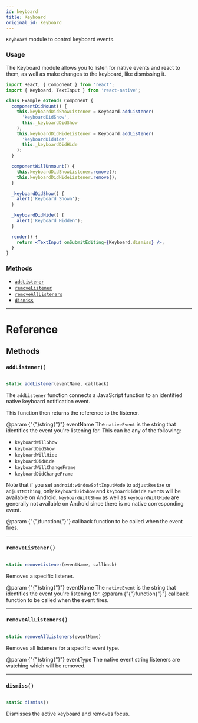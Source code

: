 ```yaml
---
id: keyboard
title: Keyboard
original_id: keyboard
---
```


`Keyboard` module to control keyboard events.

### Usage

The Keyboard module allows you to listen for native events and react to them, as well as make changes to the keyboard, like dismissing it.

```jsx
import React, { Component } from 'react';
import { Keyboard, TextInput } from 'react-native';

class Example extends Component {
  componentDidMount() {
    this.keyboardDidShowListener = Keyboard.addListener(
      'keyboardDidShow',
      this._keyboardDidShow
    );
    this.keyboardDidHideListener = Keyboard.addListener(
      'keyboardDidHide',
      this._keyboardDidHide
    );
  }

  componentWillUnmount() {
    this.keyboardDidShowListener.remove();
    this.keyboardDidHideListener.remove();
  }

  _keyboardDidShow() {
    alert('Keyboard Shown');
  }

  _keyboardDidHide() {
    alert('Keyboard Hidden');
  }

  render() {
    return <TextInput onSubmitEditing={Keyboard.dismiss} />;
  }
}
```

### Methods

- [`addListener`](keyboard.md#addlistener)
- [`removeListener`](keyboard.md#removelistener)
- [`removeAllListeners`](keyboard.md#removealllisteners)
- [`dismiss`](keyboard.md#dismiss)

---

# Reference

## Methods

### `addListener()`

```jsx

static addListener(eventName, callback)

```

The `addListener` function connects a JavaScript function to an identified native keyboard notification event.

This function then returns the reference to the listener.

@param {"{"}string{"}"} eventName The `nativeEvent` is the string that identifies the event you're listening for. This can be any of the following:

- `keyboardWillShow`
- `keyboardDidShow`
- `keyboardWillHide`
- `keyboardDidHide`
- `keyboardWillChangeFrame`
- `keyboardDidChangeFrame`

Note that if you set `android:windowSoftInputMode` to `adjustResize` or `adjustNothing`, only `keyboardDidShow` and `keyboardDidHide` events will be available on Android. `keyboardWillShow` as well as `keyboardWillHide` are generally not available on Android since there is no native corresponding event.

@param {"{"}function{"}"} callback function to be called when the event fires.

---

### `removeListener()`

```jsx

static removeListener(eventName, callback)

```

Removes a specific listener.

@param {"{"}string{"}"} eventName The `nativeEvent` is the string that identifies the event you're listening for. @param {"{"}function{"}"} callback function to be called when the event fires.

---

### `removeAllListeners()`

```jsx

static removeAllListeners(eventName)

```

Removes all listeners for a specific event type.

@param {"{"}string{"}"} eventType The native event string listeners are watching which will be removed.

---

### `dismiss()`

```jsx

static dismiss()

```

Dismisses the active keyboard and removes focus.

